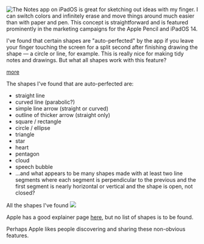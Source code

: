 [//]: # (gen-title: Apple Notes Shapes)

[//]: # (gen-title-url: Apple-Notes-Shapes)

[//]: # (gen-keywords: apple, notes, shapes, ios, ipados)

[//]: # (gen-description: A list of auto-recognized shapes in the Notes app on iOS and iPadOS)

[//]: # (gen-meta-end)

<a href="${THIS_ARTICLE}"><img style="float: left" class="width-resp-50-100" src="${SITE_ROOT_REL}/img/20201012.jpg"/></a> The Notes app on iPadOS is great for sketching out ideas with my finger.  I can switch colors and infinitely erase and move things around much easier than with paper and pen.  This concept is straightforward and is featured prominently in the marketing campaigns for the Apple Pencil and iPadOS 14.

I've found that certain shapes are "auto-perfected" by the app if you leave your finger touching the screen for a split second after finishing drawing the shape &mdash; a circle or line, for example.  This is really nice for making tidy notes and drawings.  But what all shapes work with this feature?

[more](more://)

The shapes I've found that are auto-perfected are:

* straight line
* curved line (parabolic?)
* simple line arrow (straight or curved)
* outline of thicker arrow (straight only)
* square / rectangle
* circle / ellipse
* triangle
* star
* heart
* pentagon
* cloud
* speech bubble
* ...and what appears to be many shapes made with at least two line segments where each segment is perpendicular to the previous and the first segment is nearly horizontal or vertical and the shape is open, not closed?

All the shapes I've found
<img class="width-100 center-block" src="${SITE_ROOT_REL}/img/20201012-all.jpg"/>

Apple has a good explainer page <a target="_blank" href="https://support.apple.com/en-us/HT209498">here</a>, but no list of shapes is to be found.

Perhaps Apple likes people discovering and sharing these non-obvious features.
